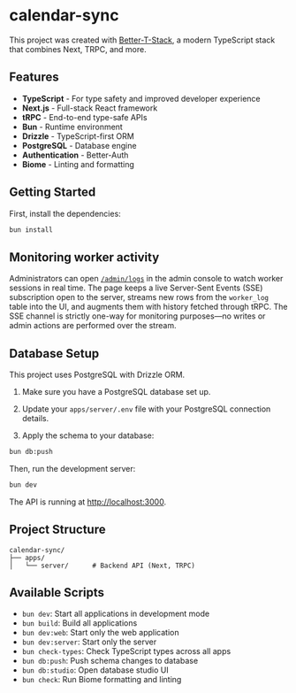 # calendar-sync

This project was created with [Better-T-Stack](https://github.com/AmanVarshney01/create-better-t-stack), a modern TypeScript stack that combines Next, TRPC, and more.

## Features

- **TypeScript** - For type safety and improved developer experience
- **Next.js** - Full-stack React framework
- **tRPC** - End-to-end type-safe APIs
- **Bun** - Runtime environment
- **Drizzle** - TypeScript-first ORM
- **PostgreSQL** - Database engine
- **Authentication** - Better-Auth
- **Biome** - Linting and formatting

## Getting Started

First, install the dependencies:

```bash
bun install
```

## Monitoring worker activity

Administrators can open [`/admin/logs`](apps/server/src/app/(site)/admin/logs/page.tsx) in the admin console to watch worker sessions in real time. The page keeps a live Server-Sent Events (SSE) subscription open to the server, streams new rows from the `worker_log` table into the UI, and augments them with history fetched through tRPC. The SSE channel is strictly one-way for monitoring purposes—no writes or admin actions are performed over the stream.
## Database Setup

This project uses PostgreSQL with Drizzle ORM.

1. Make sure you have a PostgreSQL database set up.
2. Update your `apps/server/.env` file with your PostgreSQL connection details.

3. Apply the schema to your database:
```bash
bun db:push
```


Then, run the development server:

```bash
bun dev
```

The API is running at [http://localhost:3000](http://localhost:3000).





## Project Structure

```
calendar-sync/
├── apps/
│   └── server/      # Backend API (Next, TRPC)
```

## Available Scripts

- `bun dev`: Start all applications in development mode
- `bun build`: Build all applications
- `bun dev:web`: Start only the web application
- `bun dev:server`: Start only the server
- `bun check-types`: Check TypeScript types across all apps
- `bun db:push`: Push schema changes to database
- `bun db:studio`: Open database studio UI
- `bun check`: Run Biome formatting and linting
